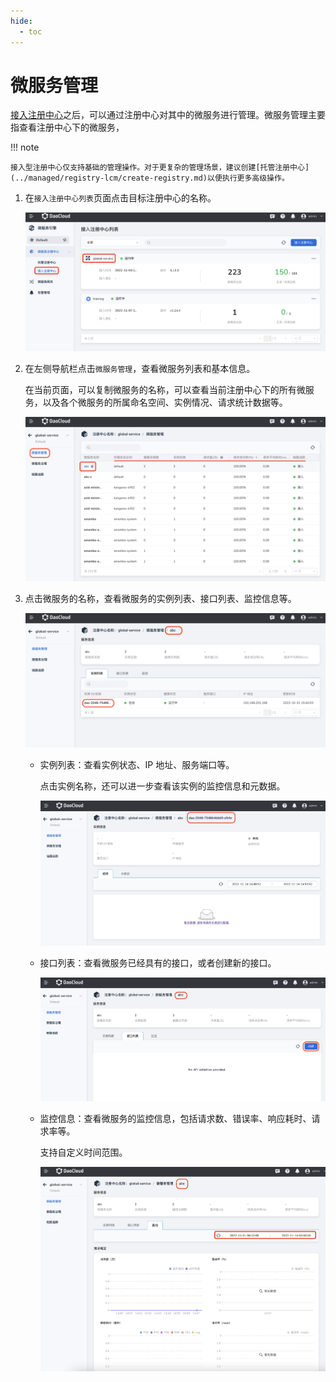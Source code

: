 ```yaml
---
hide:
  - toc
---
```


# 微服务管理

[接入注册中心](integrate-registry.md)之后，可以通过注册中心对其中的微服务进行管理。微服务管理主要指查看注册中心下的微服务，

!!! note

    接入型注册中心仅支持基础的管理操作。对于更复杂的管理场景，建议创建[托管注册中心](../managed/registry-lcm/create-registry.md)以便执行更多高级操作。

1. 在`接入注册中心列表`页面点击目标注册中心的名称。

    ![点击注册中心名称](imgs/service01.png)

2. 在左侧导航栏点击`微服务管理`，查看微服务列表和基本信息。

    在当前页面，可以复制微服务的名称，可以查看当前注册中心下的所有微服务，以及各个微服务的所属命名空间、实例情况、请求统计数据等。

    ![点击注册中心名称](imgs/service02.png)

3. 点击微服务的名称，查看微服务的实例列表、接口列表、监控信息等。

    ![点击注册中心名称](imgs/service03.png)

    - 实例列表：查看实例状态、IP 地址、服务端口等。

        点击实例名称，还可以进一步查看该实例的监控信息和元数据。

        ![实例详情](imgs/service04.png)

    - 接口列表：查看微服务已经具有的接口，或者创建新的接口。

        ![实例详情](imgs/service05.png)

    - 监控信息：查看微服务的监控信息，包括请求数、错误率、响应耗时、请求率等。

        支持自定义时间范围。

        ![实例详情](imgs/service06.png)  
